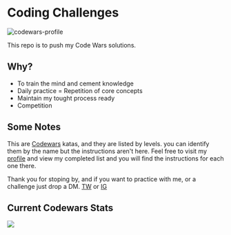 # Coding Challenges

<img alt='codewars-profile' src='https://github.com/efs0-cod3/efs0-CodeWars/blob/main/codewars.png'>

This repo is to push my Code Wars solutions.


## Why?

* To train the mind and cement knowledge
* Daily practice = Repetition of core concepts
* Maintain my tought process ready 
* Competition


## Some Notes

This are [Codewars](https://codewars.com) katas, and they are listed by levels. you can identify them by the name but the instructions aren't here. Feel free to visit my [profile](https://www.codewars.com/users/efs0-cod3/completed) and view my completed list and you will find the instructions for each one there.

Thank you for stoping by, and if you want to practice with me, or a challenge just drop a DM.
[TW](https://twitter.com/efs0_code) or [IG](https://www.instagram.com/efs0cod3/)

## Current Codewars Stats

<img src='https://www.codewars.com/users/efs0-cod3/badges/large'>
